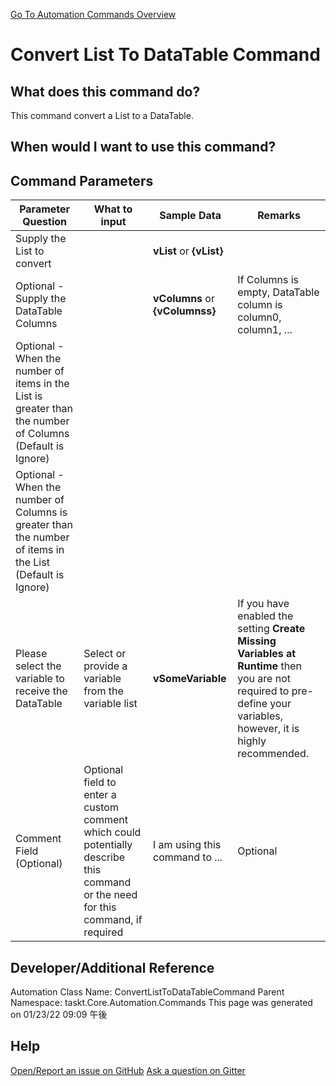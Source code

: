 <!--TITLE: Convert List To DataTable Command -->
<!-- SUBTITLE: a command in the List Commands group. -->
[Go To Automation Commands Overview](/automation-commands.md)


# Convert List To DataTable Command


## What does this command do?
This command convert a List to a DataTable.


## When would I want to use this command?



## Command Parameters
| Parameter Question   	| What to input  	|  Sample Data 	| Remarks  	|
| ---                    | ---               | ---           | ---       |
|Supply the List to convert||**vList** or **{vList}**||
|Optional - Supply the DataTable Columns||**vColumns** or **{vColumnss}**|If Columns is empty, DataTable column is column0, column1, ...|
|Optional - When the number of items in the List is greater than the number of Columns (Default is Ignore)||||
|Optional - When the number of Columns is greater than the number of items in the List (Default is Ignore)||||
|Please select the variable to receive the DataTable|Select or provide a variable from the variable list|**vSomeVariable**|If you have enabled the setting **Create Missing Variables at Runtime** then you are not required to pre-define your variables, however, it is highly recommended.|
|Comment Field (Optional)|Optional field to enter a custom comment which could potentially describe this command or the need for this command, if required|I am using this command to ...|Optional|














## Developer/Additional Reference
Automation Class Name: ConvertListToDataTableCommand
Parent Namespace: taskt.Core.Automation.Commands
This page was generated on 01/23/22 09:09 午後


## Help
[Open/Report an issue on GitHub](https://github.com/saucepleez/taskt/issues/new)
[Ask a question on Gitter](https://gitter.im/taskt-rpa/Lobby)
